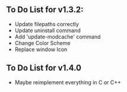 ## To Do List for v1.3.2:
- Update filepaths correctly
- Update uninstall command
- Add 'update-modcache' command
- Change Color Scheme
- Replace window Icon

## To Do List for v1.4.0
- Maybe reimplement everything in C or C++

